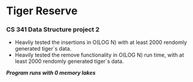 # Tiger Reserve
### CS 341 Data Structure project 2

- Heavliy tested the insertions in O(LOG N) with at least 2000 rendomly generated tiger´s data.
- Heavily tested the remove functionality in O(LOG N) run time, with at least 2000 rendomly generated tiger´s data.

***Program runs with 0 memory lakes*** 

